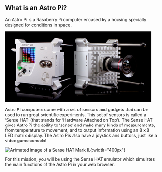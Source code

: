 ## What is an Astro Pi?

An Astro Pi is a Raspberry Pi computer encased by a housing specially designed for conditions in space. 

![Animated image of a Sense HAT being attached to the top of a Raspberry Pi computer.](images/astro_pi_casing.jpeg)

Astro Pi computers come with a set of sensors and gadgets that can be used to run great scientific experiments. This set of sensors is called a ‘Sense HAT’ (that stands for ‘Hardware Attached on Top’). The Sense HAT gives Astro Pi the ability to ‘sense’ and make many kinds of measurements, from temperature to movement, and to output information using an 8 x 8 LED matrix display. The Astro Pis also have a joystick and buttons, just like a video game console!

![Animated image of a Sense HAT Mark II.](images/AP_spin.gif){:width="400px"}

For this mission, you will be using the Sense HAT emulator which simulates the main functions of the Astro Pi in your web browser.




